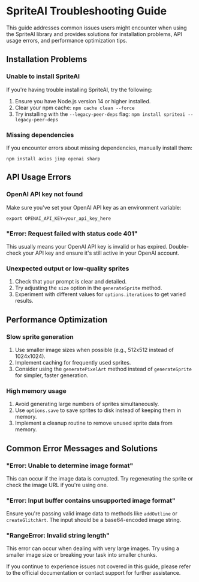 # SpriteAI Troubleshooting Guide

This guide addresses common issues users might encounter when using the SpriteAI library and provides solutions for installation problems, API usage errors, and performance optimization tips.

## Installation Problems

### Unable to install SpriteAI

If you're having trouble installing SpriteAI, try the following:

1. Ensure you have Node.js version 14 or higher installed.
2. Clear your npm cache: `npm cache clean --force`
3. Try installing with the `--legacy-peer-deps` flag: `npm install spriteai --legacy-peer-deps`

### Missing dependencies

If you encounter errors about missing dependencies, manually install them:

```
npm install axios jimp openai sharp
```

## API Usage Errors

### OpenAI API key not found

Make sure you've set your OpenAI API key as an environment variable:

```
export OPENAI_API_KEY=your_api_key_here
```

### "Error: Request failed with status code 401"

This usually means your OpenAI API key is invalid or has expired. Double-check your API key and ensure it's still active in your OpenAI account.

### Unexpected output or low-quality sprites

1. Check that your prompt is clear and detailed.
2. Try adjusting the `size` option in the `generateSprite` method.
3. Experiment with different values for `options.iterations` to get varied results.

## Performance Optimization

### Slow sprite generation

1. Use smaller image sizes when possible (e.g., 512x512 instead of 1024x1024).
2. Implement caching for frequently used sprites.
3. Consider using the `generatePixelArt` method instead of `generateSprite` for simpler, faster generation.

### High memory usage

1. Avoid generating large numbers of sprites simultaneously.
2. Use `options.save` to save sprites to disk instead of keeping them in memory.
3. Implement a cleanup routine to remove unused sprite data from memory.

## Common Error Messages and Solutions

### "Error: Unable to determine image format"

This can occur if the image data is corrupted. Try regenerating the sprite or check the image URL if you're using one.

### "Error: Input buffer contains unsupported image format"

Ensure you're passing valid image data to methods like `addOutline` or `createGlitchArt`. The input should be a base64-encoded image string.

### "RangeError: Invalid string length"

This error can occur when dealing with very large images. Try using a smaller image size or breaking your task into smaller chunks.

If you continue to experience issues not covered in this guide, please refer to the official documentation or contact support for further assistance.